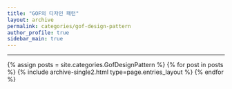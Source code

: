 ```yaml
---
title: "GOF의 디자인 패턴"
layout: archive
permalink: categories/gof-design-pattern
author_profile: true
sidebar_main: true
---
```


<!-- 공백이 포함되어 있는 카테고리 이름의 경우 site.categories['a b c'] 이런식으로! -->

***

{% assign posts = site.categories.GofDesignPattern %}
{% for post in posts %} {% include archive-single2.html type=page.entries_layout %} {% endfor %}
